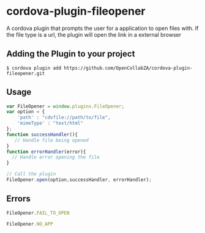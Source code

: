 # cordova-plugin-fileopener
A cordova plugin that prompts the user for a application to open files with.
If the file type is a url, the plugin will open the link in a external browser

Adding the Plugin to your project
-----------
    $ cordova plugin add https://github.com/OpenCollabZA/cordova-plugin-fileopener.git
    
Usage
-----------
```javascript
var FileOpener = window.plugins.FileOpener;
var option = {
    'path' : "cdvfile://path/to/file",
    'mimeType' : "text/html"
};
function successHandler(){
   // Handle file being opened
}
function errorHandler(error){
  // Handle error opening the file
}

// Call the plugin
FileOpener.open(option,successHandler, errorHandler);
```
Errors
-----------
```javascript
FileOpener.FAIL_TO_OPEN

FileOpener.NO_APP
```
